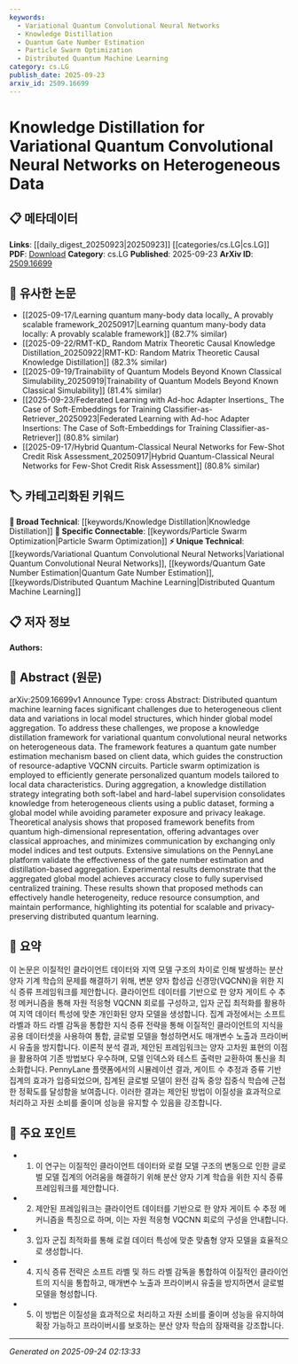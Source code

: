 ```yaml
---
keywords:
  - Variational Quantum Convolutional Neural Networks
  - Knowledge Distillation
  - Quantum Gate Number Estimation
  - Particle Swarm Optimization
  - Distributed Quantum Machine Learning
category: cs.LG
publish_date: 2025-09-23
arxiv_id: 2509.16699
---
```


<!-- KEYWORD_LINKING_METADATA:
{
  "processed_timestamp": "2025-09-24T02:13:33.311280",
  "vocabulary_version": "1.0",
  "selected_keywords": [
    "Variational Quantum Convolutional Neural Networks",
    "Knowledge Distillation",
    "Quantum Gate Number Estimation",
    "Particle Swarm Optimization",
    "Distributed Quantum Machine Learning"
  ],
  "rejected_keywords": [],
  "similarity_scores": {
    "Variational Quantum Convolutional Neural Networks": 0.78,
    "Knowledge Distillation": 0.8,
    "Quantum Gate Number Estimation": 0.72,
    "Particle Swarm Optimization": 0.75,
    "Distributed Quantum Machine Learning": 0.77
  },
  "extraction_method": "AI_prompt_based",
  "budget_applied": true,
  "candidates_json": {
    "candidates": [
      {
        "surface": "Variational Quantum Convolutional Neural Networks",
        "canonical": "Variational Quantum Convolutional Neural Networks",
        "aliases": [
          "VQCNN"
        ],
        "category": "unique_technical",
        "rationale": "This term represents a novel integration of quantum computing with neural networks, offering unique linking opportunities in quantum machine learning.",
        "novelty_score": 0.85,
        "connectivity_score": 0.65,
        "specificity_score": 0.9,
        "link_intent_score": 0.78
      },
      {
        "surface": "Knowledge Distillation",
        "canonical": "Knowledge Distillation",
        "aliases": [],
        "category": "broad_technical",
        "rationale": "Knowledge distillation is a widely applicable technique in machine learning, facilitating connections with various model optimization strategies.",
        "novelty_score": 0.55,
        "connectivity_score": 0.88,
        "specificity_score": 0.7,
        "link_intent_score": 0.8
      },
      {
        "surface": "Quantum Gate Number Estimation",
        "canonical": "Quantum Gate Number Estimation",
        "aliases": [],
        "category": "unique_technical",
        "rationale": "This concept is specific to quantum computing and aids in optimizing quantum circuits, crucial for efficient quantum model development.",
        "novelty_score": 0.78,
        "connectivity_score": 0.6,
        "specificity_score": 0.85,
        "link_intent_score": 0.72
      },
      {
        "surface": "Particle Swarm Optimization",
        "canonical": "Particle Swarm Optimization",
        "aliases": [
          "PSO"
        ],
        "category": "specific_connectable",
        "rationale": "This optimization technique is relevant across various machine learning domains, providing strong connectivity with optimization strategies.",
        "novelty_score": 0.5,
        "connectivity_score": 0.82,
        "specificity_score": 0.68,
        "link_intent_score": 0.75
      },
      {
        "surface": "Distributed Quantum Machine Learning",
        "canonical": "Distributed Quantum Machine Learning",
        "aliases": [],
        "category": "unique_technical",
        "rationale": "This emerging field combines distributed computing with quantum machine learning, offering unique insights into scalable quantum solutions.",
        "novelty_score": 0.8,
        "connectivity_score": 0.7,
        "specificity_score": 0.88,
        "link_intent_score": 0.77
      }
    ],
    "ban_list_suggestions": [
      "heterogeneous data",
      "global model",
      "privacy leakage"
    ]
  },
  "decisions": [
    {
      "candidate_surface": "Variational Quantum Convolutional Neural Networks",
      "resolved_canonical": "Variational Quantum Convolutional Neural Networks",
      "decision": "linked",
      "scores": {
        "novelty": 0.85,
        "connectivity": 0.65,
        "specificity": 0.9,
        "link_intent": 0.78
      }
    },
    {
      "candidate_surface": "Knowledge Distillation",
      "resolved_canonical": "Knowledge Distillation",
      "decision": "linked",
      "scores": {
        "novelty": 0.55,
        "connectivity": 0.88,
        "specificity": 0.7,
        "link_intent": 0.8
      }
    },
    {
      "candidate_surface": "Quantum Gate Number Estimation",
      "resolved_canonical": "Quantum Gate Number Estimation",
      "decision": "linked",
      "scores": {
        "novelty": 0.78,
        "connectivity": 0.6,
        "specificity": 0.85,
        "link_intent": 0.72
      }
    },
    {
      "candidate_surface": "Particle Swarm Optimization",
      "resolved_canonical": "Particle Swarm Optimization",
      "decision": "linked",
      "scores": {
        "novelty": 0.5,
        "connectivity": 0.82,
        "specificity": 0.68,
        "link_intent": 0.75
      }
    },
    {
      "candidate_surface": "Distributed Quantum Machine Learning",
      "resolved_canonical": "Distributed Quantum Machine Learning",
      "decision": "linked",
      "scores": {
        "novelty": 0.8,
        "connectivity": 0.7,
        "specificity": 0.88,
        "link_intent": 0.77
      }
    }
  ]
}
-->

# Knowledge Distillation for Variational Quantum Convolutional Neural Networks on Heterogeneous Data

## 📋 메타데이터

**Links**: [[daily_digest_20250923|20250923]] [[categories/cs.LG|cs.LG]]
**PDF**: [Download](https://arxiv.org/pdf/2509.16699.pdf)
**Category**: cs.LG
**Published**: 2025-09-23
**ArXiv ID**: [2509.16699](https://arxiv.org/abs/2509.16699)

## 🔗 유사한 논문
- [[2025-09-17/Learning quantum many-body data locally_ A provably scalable framework_20250917|Learning quantum many-body data locally: A provably scalable framework]] (82.7% similar)
- [[2025-09-22/RMT-KD_ Random Matrix Theoretic Causal Knowledge Distillation_20250922|RMT-KD: Random Matrix Theoretic Causal Knowledge Distillation]] (82.3% similar)
- [[2025-09-19/Trainability of Quantum Models Beyond Known Classical Simulability_20250919|Trainability of Quantum Models Beyond Known Classical Simulability]] (81.4% similar)
- [[2025-09-23/Federated Learning with Ad-hoc Adapter Insertions_ The Case of Soft-Embeddings for Training Classifier-as-Retriever_20250923|Federated Learning with Ad-hoc Adapter Insertions: The Case of Soft-Embeddings for Training Classifier-as-Retriever]] (80.8% similar)
- [[2025-09-17/Hybrid Quantum-Classical Neural Networks for Few-Shot Credit Risk Assessment_20250917|Hybrid Quantum-Classical Neural Networks for Few-Shot Credit Risk Assessment]] (80.8% similar)

## 🏷️ 카테고리화된 키워드
**🧠 Broad Technical**: [[keywords/Knowledge Distillation|Knowledge Distillation]]
**🔗 Specific Connectable**: [[keywords/Particle Swarm Optimization|Particle Swarm Optimization]]
**⚡ Unique Technical**: [[keywords/Variational Quantum Convolutional Neural Networks|Variational Quantum Convolutional Neural Networks]], [[keywords/Quantum Gate Number Estimation|Quantum Gate Number Estimation]], [[keywords/Distributed Quantum Machine Learning|Distributed Quantum Machine Learning]]

## 📋 저자 정보

**Authors:** 

## 📄 Abstract (원문)

arXiv:2509.16699v1 Announce Type: cross 
Abstract: Distributed quantum machine learning faces significant challenges due to heterogeneous client data and variations in local model structures, which hinder global model aggregation. To address these challenges, we propose a knowledge distillation framework for variational quantum convolutional neural networks on heterogeneous data. The framework features a quantum gate number estimation mechanism based on client data, which guides the construction of resource-adaptive VQCNN circuits. Particle swarm optimization is employed to efficiently generate personalized quantum models tailored to local data characteristics. During aggregation, a knowledge distillation strategy integrating both soft-label and hard-label supervision consolidates knowledge from heterogeneous clients using a public dataset, forming a global model while avoiding parameter exposure and privacy leakage. Theoretical analysis shows that proposed framework benefits from quantum high-dimensional representation, offering advantages over classical approaches, and minimizes communication by exchanging only model indices and test outputs. Extensive simulations on the PennyLane platform validate the effectiveness of the gate number estimation and distillation-based aggregation. Experimental results demonstrate that the aggregated global model achieves accuracy close to fully supervised centralized training. These results shown that proposed methods can effectively handle heterogeneity, reduce resource consumption, and maintain performance, highlighting its potential for scalable and privacy-preserving distributed quantum learning.

## 📝 요약

이 논문은 이질적인 클라이언트 데이터와 지역 모델 구조의 차이로 인해 발생하는 분산 양자 기계 학습의 문제를 해결하기 위해, 변분 양자 합성곱 신경망(VQCNN)을 위한 지식 증류 프레임워크를 제안합니다. 클라이언트 데이터를 기반으로 한 양자 게이트 수 추정 메커니즘을 통해 자원 적응형 VQCNN 회로를 구성하고, 입자 군집 최적화를 활용하여 지역 데이터 특성에 맞춘 개인화된 양자 모델을 생성합니다. 집계 과정에서는 소프트 라벨과 하드 라벨 감독을 통합한 지식 증류 전략을 통해 이질적인 클라이언트의 지식을 공용 데이터셋을 사용하여 통합, 글로벌 모델을 형성하면서도 매개변수 노출과 프라이버시 유출을 방지합니다. 이론적 분석 결과, 제안된 프레임워크는 양자 고차원 표현의 이점을 활용하여 기존 방법보다 우수하며, 모델 인덱스와 테스트 출력만 교환하여 통신을 최소화합니다. PennyLane 플랫폼에서의 시뮬레이션 결과, 게이트 수 추정과 증류 기반 집계의 효과가 입증되었으며, 집계된 글로벌 모델이 완전 감독 중앙 집중식 학습에 근접한 정확도를 달성함을 보여줍니다. 이러한 결과는 제안된 방법이 이질성을 효과적으로 처리하고 자원 소비를 줄이며 성능을 유지할 수 있음을 강조합니다.

## 🎯 주요 포인트

- 1. 이 연구는 이질적인 클라이언트 데이터와 로컬 모델 구조의 변동으로 인한 글로벌 모델 집계의 어려움을 해결하기 위해 분산 양자 기계 학습을 위한 지식 증류 프레임워크를 제안합니다.
- 2. 제안된 프레임워크는 클라이언트 데이터를 기반으로 한 양자 게이트 수 추정 메커니즘을 특징으로 하며, 이는 자원 적응형 VQCNN 회로의 구성을 안내합니다.
- 3. 입자 군집 최적화를 통해 로컬 데이터 특성에 맞춘 맞춤형 양자 모델을 효율적으로 생성합니다.
- 4. 지식 증류 전략은 소프트 라벨 및 하드 라벨 감독을 통합하여 이질적인 클라이언트의 지식을 통합하고, 매개변수 노출과 프라이버시 유출을 방지하면서 글로벌 모델을 형성합니다.
- 5. 이 방법은 이질성을 효과적으로 처리하고 자원 소비를 줄이며 성능을 유지하여 확장 가능하고 프라이버시를 보호하는 분산 양자 학습의 잠재력을 강조합니다.


---

*Generated on 2025-09-24 02:13:33*